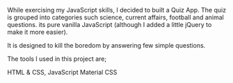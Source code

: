 While exercising my JavaScript skills, I decided to built a Quiz App. The quiz is grouped into categories such science, current affairs, football and animal questions. its pure vanilla JavaScript (although I added a little jQuery to make it more easier).

It is designed to kill the boredom by answering few simple questions.

The tools I used in this project are;

HTML & CSS,
JavaScript
Material CSS
